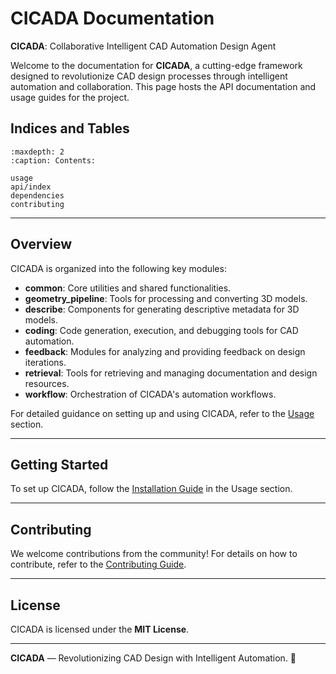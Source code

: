 # CICADA Documentation

**CICADA**: Collaborative Intelligent CAD Automation Design Agent

Welcome to the documentation for **CICADA**, a cutting-edge framework designed to revolutionize CAD design processes through intelligent automation and collaboration. This page hosts the API documentation and usage guides for the project.

## Indices and Tables

```{toctree}
:maxdepth: 2
:caption: Contents:

usage
api/index
dependencies
contributing
```

---

## Overview

CICADA is organized into the following key modules:

- **common**: Core utilities and shared functionalities.
- **geometry_pipeline**: Tools for processing and converting 3D models.
- **describe**: Components for generating descriptive metadata for 3D models.
- **coding**: Code generation, execution, and debugging tools for CAD automation.
- **feedback**: Modules for analyzing and providing feedback on design iterations.
- **retrieval**: Tools for retrieving and managing documentation and design resources.
- **workflow**: Orchestration of CICADA's automation workflows.

For detailed guidance on setting up and using CICADA, refer to the [Usage](./usage.md) section.

---

## Getting Started

To set up CICADA, follow the [Installation Guide](./usage.md#installation-steps) in the Usage section.

---

## Contributing

We welcome contributions from the community! For details on how to contribute, refer to the [Contributing Guide](./contributing.md).

---

## License

CICADA is licensed under the **MIT License**.

---

**CICADA** — Revolutionizing CAD Design with Intelligent Automation. 🚀
